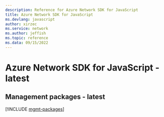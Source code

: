 ```yaml
---
description: Reference for Azure Network SDK for JavaScript
title: Azure Network SDK for JavaScript
ms.devlang: javascript
author: xirzec
ms.service: network
ms.author: jeffish
ms.topic: reference
ms.data: 09/15/2022
---
```

# Azure Network SDK for JavaScript - latest

## Management packages - latest
[!INCLUDE [mgmt-packages](network-mgmt-index.md)]